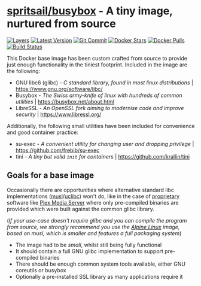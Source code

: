 [hub]: https://hub.docker.com/r/spritsail/busybox
[git]: https://github.com/spritsail/busybox
[drone]: https://drone.spritsail.io/spritsail/busybox
[mbdg]: https://microbadger.com/images/spritsail/busybox
[musl]: https://www.musl-libc.org/
[uclibc]: https://www.uclibc.org/

# [spritsail/busybox][hub] - A tiny image, nurtured from source
[![Layers](https://images.microbadger.com/badges/image/spritsail/busybox.svg)][mbdg]
[![Latest Version](https://images.microbadger.com/badges/version/spritsail/busybox.svg)][hub]
[![Git Commit](https://images.microbadger.com/badges/commit/spritsail/busybox.svg)][git]
[![Docker Stars](https://img.shields.io/docker/stars/spritsail/busybox.svg)][hub]
[![Docker Pulls](https://img.shields.io/docker/pulls/spritsail/busybox.svg)][hub]
[![Build Status](https://drone.spritsail.io/api/badges/spritsail/busybox/status.svg)][drone]

This Docker base image has been custom crafted from source to provide just enough functionality in the tiniest footprint. Included in the image are the following:
 - GNU libc6 (glibc) - _C standard library, found in most linux distributions_ | https://www.gnu.org/software/libc/
 - Busybox - _The Swiss army-knife of linux with hundreds of common utilities_ | https://busybox.net/about.html
 - LibreSSL - _An OpenSSL fork aiming to modernise code and improve security_ | https://www.libressl.org/

Additionally, the following small utilities have been included for convenience and good container practice:
 - su-exec - _A convenient utility for changing user and dropping privilege_ | https://github.com/frebib/su-exec
 - tini - _A tiny but valid `init` for containers_ | https://github.com/krallin/tini

## Goals for a base image

Occasionally there are opportunities where alternative standard libc implementations ([musl][musl]/[uclibc][uclibc]) won't do, like in the case of [proprietary](http://i.imgur.com/V5K7N1I.jpg) software like [Plex Media Server](https://www.plex.tv/downloads/) where only pre-compiled binaries are provided which were built against the common glibc library.

(_If your use-case doesn't require glibc and you can compile the program from source, we strongly recommend you use the [Alpine Linux](https://github.com/spritsail/alpine) image, based on musl, which is smaller and features a full packaging system_)

- The image had to be _small_, whilst still being fully functional
- It should contain a full GNU glibc implementation to support pre-compiled binaries
- There should be enough common system tools available, either GNU coreutils or busybox
- Optionally a pre-installed SSL library as many applications require it
